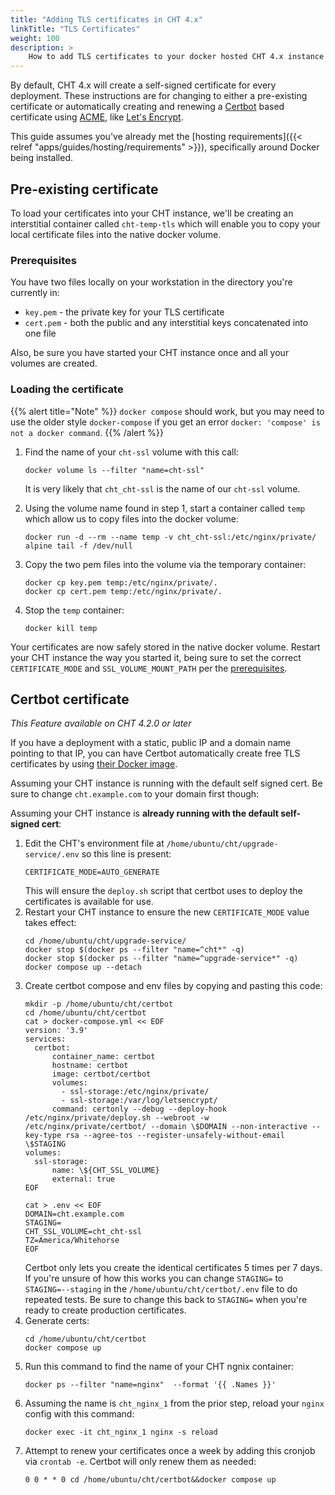 ```yaml
---
title: "Adding TLS certificates in CHT 4.x"
linkTitle: "TLS Certificates"
weight: 100
description: >
    How to add TLS certificates to your docker hosted CHT 4.x instance
---
```


By default, CHT 4.x will create a self-signed certificate for every deployment.  These instructions are for changing to either a pre-existing certificate or automatically creating and renewing a [Certbot](https://certbot.eff.org/) based certificate using [ACME](https://acmeclients.com/), like [Let's Encrypt](https://letsencrypt.org/).

This guide assumes you've already met the [hosting requirements]({{< relref "apps/guides/hosting/requirements" >}}), specifically around Docker being installed.

## Pre-existing certificate

To load your certificates into your CHT instance, we'll be creating an interstitial container called `cht-temp-tls` which will enable you to copy your local certificate files into the native docker volume.

### Prerequisites

You have two files locally on your workstation in the directory you're currently in:

   * `key.pem` - the private key for your TLS certificate
   * `cert.pem` - both the public and any interstitial keys concatenated into one file

Also, be sure you have started your CHT instance once and all your volumes are created.  

### Loading the certificate

{{% alert title="Note" %}}
`docker compose` should work, but you may need to use the older style `docker-compose` if you get an error `docker: 'compose' is not a docker command`.
{{% /alert %}}

1. Find the name of your `cht-ssl` volume with this call:

   ```shell
   docker volume ls --filter "name=cht-ssl"
   ```
   It is very likely that `cht_cht-ssl` is the name of our `cht-ssl` volume.
2. Using the volume name found in step 1, start a container called `temp` which allow us to copy files into the docker volume:

    ```shell
   docker run -d --rm --name temp -v cht_cht-ssl:/etc/nginx/private/ alpine tail -f /dev/null
   ```
3. Copy the two pem files into the volume via the temporary container:
   ```
   docker cp key.pem temp:/etc/nginx/private/.
   docker cp cert.pem temp:/etc/nginx/private/.
   ```
4. Stop the `temp` container: 
   ```shell
   docker kill temp
   ```

Your certificates are now safely stored in the native docker volume. Restart your CHT instance the way you started it, being sure to set the correct `CERTIFICATE_MODE` and `SSL_VOLUME_MOUNT_PATH` per the [prerequisites](#prerequisites).

## Certbot certificate

_This Feature available on CHT 4.2.0 or later_

If you have a deployment with a static, public IP and a domain name pointing to that IP, you can have Certbot automatically create free TLS certificates by using [their Docker image](https://hub.docker.com/r/certbot/certbot/). 

Assuming your CHT instance is running with the default self signed cert. Be sure to change `cht.example.com` to your domain first though:


Assuming your CHT instance is **already running with the default self-signed cert**:

1. Edit the CHT's environment file at `/home/ubuntu/cht/upgrade-service/.env` so this line is present:
   ```shell
   CERTIFICATE_MODE=AUTO_GENERATE
   ```
   This will ensure the `deploy.sh` script that certbot uses to deploy the certificates is available for use.
2. Restart your CHT instance to ensure the new `CERTIFICATE_MODE` value takes effect:
   ```shell
   cd /home/ubuntu/cht/upgrade-service/
   docker stop $(docker ps --filter "name=^cht*" -q)
   docker stop $(docker ps --filter "name=^upgrade-service*" -q)
   docker compose up --detach
   ```
3. Create certbot compose and env files by copying and pasting this code:
   ```shell
   mkdir -p /home/ubuntu/cht/certbot
   cd /home/ubuntu/cht/certbot
   cat > docker-compose.yml << EOF
   version: '3.9'
   services:
     certbot:
         container_name: certbot
         hostname: certbot
         image: certbot/certbot
         volumes:
           - ssl-storage:/etc/nginx/private/
           - ssl-storage:/var/log/letsencrypt/
         command: certonly --debug --deploy-hook /etc/nginx/private/deploy.sh --webroot -w /etc/nginx/private/certbot/ --domain \$DOMAIN --non-interactive --key-type rsa --agree-tos --register-unsafely-without-email \$STAGING
   volumes:
     ssl-storage:
         name: \${CHT_SSL_VOLUME}
         external: true
   EOF
   
   cat > .env << EOF
   DOMAIN=cht.example.com
   STAGING=
   CHT_SSL_VOLUME=cht_cht-ssl
   TZ=America/Whitehorse
   EOF
   ```
   Certbot only lets you create the identical certificates 5 times per 7 days.  If you're unsure of how this works you can change `STAGING=` to `STAGING=--staging` in the `/home/ubuntu/cht/certbot/.env` file to do repeated tests.  Be sure to change this back to `STAGING=` when you're ready to create production certificates.
4. Generate certs:
   ```shell
   cd /home/ubuntu/cht/certbot
   docker compose up
   ```
5. Run this command to find the name of your CHT ngnix container:
   ```shell
   docker ps --filter "name=nginx"  --format '{{ .Names }}'
   ```
6. Assuming the name is `cht_nginx_1` from the prior step, reload your `nginx` config with this command:
    ```shell
    docker exec -it cht_nginx_1 nginx -s reload
    ```
7. Attempt to renew your certificates once a week by adding this cronjob via `crontab -e`.  Certbot will only renew them as needed:
   ```shell
   0 0 * * 0 cd /home/ubuntu/cht/certbot&&docker compose up
   ```
